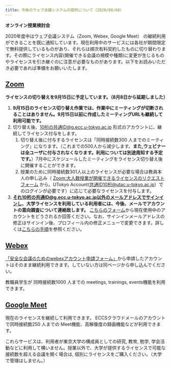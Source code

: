 ```yaml
---
title: 今後のウェブ会議システムの提供について（2020/08/08）
---
```

**オンライン授業検討会**

2020年度中はウェブ会議システム（Zoom, Webex, Google Meet） の継続利用ができることを既に通知しています。現在利用中のサービスには各社が期間限定で無料提供しているものがあり、それらは順次有料契約したものに切り替わります。その際にライセンス内容(開催できる会議の規模や種類)に変更が生じるものやライセンスを引き継ぐのに注意が必要なものがあります。以下をお読みいただき必要であれば準備をお願いいたします。

## [Zoom](https://utelecon.github.io/zoom/)

**ライセンスの切り替えを9月15日に予定しています。（8月8日から延期しました）**

1. **9月15日のライセンス切り替え作業では、作業中にミーティングが切断されることはありません。9月15日以前に作成したミーティングURLも継続して利用可能です。**
1. 切り替え後、10桁の共通ID@g.ecc.u-tokyo.ac.jp 形式のアカウントに、継続してライセンス付与をします。
	1. 切り替え後に付与するライセンスは「同時接続数300 人までのミーティング」になります。（これまでの500人から減少します。**また,ウェビナーは全ユーザに付与されなくなります。利用については別途周知する予定です。**）7月中にスケジュールしたミーティングをライセンス切り替え後に開催することができます。
	1. 授業のために同時接続数301人以上のライセンスが必要な場合は教員本人の申し込み（ [Zoom:大人数授業が開催できるライセンスのリクエストフォーム](https://forms.office.com/Pages/ResponsePage.aspx?id=T6978HAr10eaAgh1yvlMhHUY5ws7h1xGr9koV-KGC8RUMjNZQTZJWThKUFo1MFBNVzNCRFlTVUQ2SS4u) から。UTokyo Account(共通ID10桁@utac.u-tokyo.ac.jp）でのログインが必要です）に応じて必要なライセンスを付与します。
1. **それ10桁の共通ID@g.ecc.u-tokyo.ac.jp以外のメールアドレスでサインインし、大学ライセンスを利用している利用者には、今後、メールでアカウントの意向調査について連絡致します。** [こちらのフォーム](https://forms.office.com/Pages/ResponsePage.aspx?id=T6978HAr10eaAgh1yvlMhHUY5ws7h1xGr9koV-KGC8RUOU9DSTBaT0kxTTkzQkNFWDU0QUNGRzBHTC4u)から現在使用中のアカウントをどうされるか回答ください。なお、サインインメールアドレスの修正はサインイン後、プロフィール内の修正メニューで変更できます。詳しくは[こちらの手順](zoom-address)を参照ください。

## [Webex](https://utelecon.github.io/webex/)

[「安全な会議のためのwebexアカウント申請フォーム」](https://forms.office.com/Pages/ResponsePage.aspx?id=T6978HAr10eaAgh1yvlMhHUY5ws7h1xGr9koV-KGC8RUMUhVRzlRODBIRkczUUpYVlZTM1lRU1kzNy4u)から申請したアカウントはそのまま継続利用できます。していない方は同ページから申し込んでください。

教職員学生が 同時接続数1000 人までの meetings, trainings, events機能を利用できます。

## [Google Meet](https://utelecon.github.io/google_hangouts_meet/)

現在のライセンスを継続して利用できます。 ECCSクラウドメールのアカウントで同時接続数250 人までの Meet機能、高解像度の録画機能などが利用できます。

これらサービスは、利用者が東京大学の構成員としての研究, 教育, 勉学, 学会活動などに利用して構いません。授業以外で、大学が提供するライセンスで可能な接続数を超える会議を開く場合は, 個別にライセンスをご購入ください。（大学で管理はしません。）
